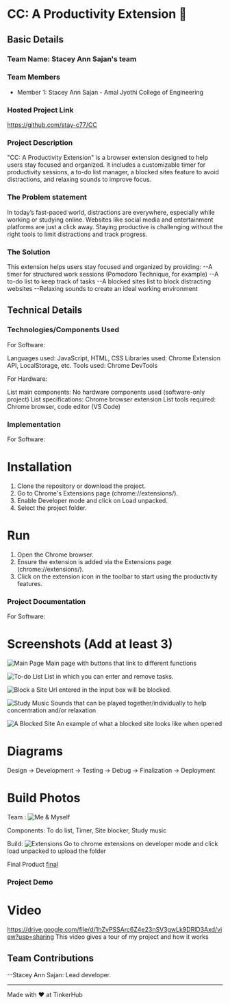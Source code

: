 # CC: A Productivity Extension 🎯


## Basic Details
### Team Name: Stacey Ann Sajan's team

### Team Members
- Member 1: Stacey Ann Sajan - Amal Jyothi College of Engineering

### Hosted Project Link
https://github.com/stay-c77/CC

### Project Description
"CC: A Productivity Extension" is a browser extension designed to help users stay focused and organized. It includes a customizable timer for productivity sessions, a to-do list manager, a blocked sites feature to avoid distractions, and relaxing sounds to improve focus.

### The Problem statement
In today’s fast-paced world, distractions are everywhere, especially while working or studying online. Websites like social media and entertainment platforms are just a click away. Staying productive is challenging without the right tools to limit distractions and track progress.

### The Solution
This extension helps users stay focused and organized by providing:
--A timer for structured work sessions (Pomodoro Technique, for example)
--A to-do list to keep track of tasks
--A blocked sites list to block distracting websites
--Relaxing sounds to create an ideal working environment


## Technical Details
### Technologies/Components Used
For Software:

Languages used: JavaScript, HTML, CSS
Libraries used: Chrome Extension API, LocalStorage, etc.
Tools used: Chrome DevTools

For Hardware:

List main components: No hardware components used (software-only project)
List specifications: Chrome browser extension
List tools required: Chrome browser, code editor (VS Code)

### Implementation
For Software:
# Installation
1. Clone the repository or download the project.
2. Go to Chrome's Extensions page (chrome://extensions/).
3. Enable Developer mode and click on Load unpacked.
4. Select the project folder.

# Run
1. Open the Chrome browser.
2. Ensure the extension is added via the Extensions page (chrome://extensions/).
3. Click on the extension icon in the toolbar to start using the productivity features.

### Project Documentation
For Software:

# Screenshots (Add at least 3)
![Main Page](https://github.com/user-attachments/assets/bddcc668-ecb1-4759-8157-457d89680b1b)
Main page with buttons that link to different functions

![To-do List](https://github.com/user-attachments/assets/ecfc0e9e-8ed9-46cc-8ec8-37e0169f901c)
List in which you can enter and remove tasks.

![Block a Site](https://github.com/user-attachments/assets/458c3877-7859-4606-b7ce-80f642fd7bbd)
Url entered in the input box will be blocked.

![Study Music](https://github.com/user-attachments/assets/b417d5c5-f811-4223-8734-10384b33b610)
Sounds that can be played together/individually to help concentration and/or relaxation 

![A Blocked Site](https://github.com/user-attachments/assets/dc0cc510-cb08-46e2-8f0a-cd0dcb0752e3)
An example of what a blocked site looks like when opened

# Diagrams
Design -> Development -> Testing -> Debug -> Finalization -> Deployment


# Build Photos
Team :
![Me & Myself](https://github.com/user-attachments/assets/62c6fa65-e40a-4caf-943b-54374bdfc565)

Components: To do list, Timer, Site blocker, Study music

Build: ![Extensions](https://github.com/user-attachments/assets/5d6c97b7-1c60-4b3c-acc0-50df01984a40)
Go to chrome extensions on developer mode and click load unpacked to upload the folder

Final Product [final](https://github.com/user-attachments/assets/9d97a264-3522-4130-ad72-13b2734abd58)


### Project Demo
# Video
https://drive.google.com/file/d/1hZvPSSArc6Z4e23nSV3gwLk9DRlD3Axd/view?usp=sharing
This video gives a tour of my project and how it works

## Team Contributions
--Stacey Ann Sajan: Lead developer.

---
Made with ❤️ at TinkerHub

